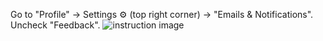 Go to "Profile" -> Settings ⚙️ (top right corner) -> "Emails & Notifications". Uncheck "Feedback".
![instruction image](https://storage.googleapis.com/mocha-instructions/WIT-BODYCA-98299053-product-feedback-and-improvement.jpg)